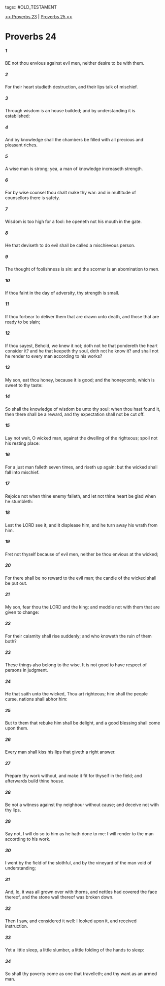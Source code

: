 tags:: #OLD_TESTAMENT

[<< Proverbs 23](OLD_TESTAMENT/20_Proverbs/Proverbs_23.md) | [Proverbs 25 >>](OLD_TESTAMENT/20_Proverbs/Proverbs_25.md)

# Proverbs 24

##### 1

BE not thou envious against evil men, neither desire to be with them.

##### 2

For their heart studieth destruction, and their lips talk of mischief.

##### 3

Through wisdom is an house builded; and by understanding it is established:

##### 4

And by knowledge shall the chambers be filled with all precious and pleasant riches.

##### 5

A wise man is strong; yea, a man of knowledge increaseth strength.

##### 6

For by wise counsel thou shalt make thy war: and in multitude of counsellors there is safety.

##### 7

Wisdom is too high for a fool: he openeth not his mouth in the gate.

##### 8

He that deviseth to do evil shall be called a mischievous person.

##### 9

The thought of foolishness is sin: and the scorner is an abomination to men.

##### 10

If thou faint in the day of adversity, thy strength is small.

##### 11

If thou forbear to deliver them that are drawn unto death, and those that are ready to be slain;

##### 12

If thou sayest, Behold, we knew it not; doth not he that pondereth the heart consider it? and he that keepeth thy soul, doth not he know it? and shall not he render to every man according to his works?

##### 13

My son, eat thou honey, because it is good; and the honeycomb, which is sweet to thy taste:

##### 14

So shall the knowledge of wisdom be unto thy soul: when thou hast found it, then there shall be a reward, and thy expectation shall not be cut off.

##### 15

Lay not wait, O wicked man, against the dwelling of the righteous; spoil not his resting place:

##### 16

For a just man falleth seven times, and riseth up again: but the wicked shall fall into mischief.

##### 17

Rejoice not when thine enemy falleth, and let not thine heart be glad when he stumbleth:

##### 18

Lest the LORD see it, and it displease him, and he turn away his wrath from him.

##### 19

Fret not thyself because of evil men, neither be thou envious at the wicked;

##### 20

For there shall be no reward to the evil man; the candle of the wicked shall be put out.

##### 21

My son, fear thou the LORD and the king: and meddle not with them that are given to change:

##### 22

For their calamity shall rise suddenly; and who knoweth the ruin of them both?

##### 23

These things also belong to the wise. It is not good to have respect of persons in judgment.

##### 24

He that saith unto the wicked, Thou art righteous; him shall the people curse, nations shall abhor him:

##### 25

But to them that rebuke him shall be delight, and a good blessing shall come upon them.

##### 26

Every man shall kiss his lips that giveth a right answer.

##### 27

Prepare thy work without, and make it fit for thyself in the field; and afterwards build thine house.

##### 28

Be not a witness against thy neighbour without cause; and deceive not with thy lips.

##### 29

Say not, I will do so to him as he hath done to me: I will render to the man according to his work.

##### 30

I went by the field of the slothful, and by the vineyard of the man void of understanding;

##### 31

And, lo, it was all grown over with thorns, and nettles had covered the face thereof, and the stone wall thereof was broken down.

##### 32

Then I saw, and considered it well: I looked upon it, and received instruction.

##### 33

Yet a little sleep, a little slumber, a little folding of the hands to sleep:

##### 34

So shall thy poverty come as one that travelleth; and thy want as an armed man.
